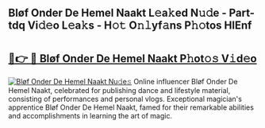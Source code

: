 ## Bløf Onder De Hemel Naakt L𝚎a𝚔ed N𝚞𝚍e - Part-tdq Vi𝚍𝚎o L𝚎a𝚔s - H𝚘𝚝 O𝚗𝚕yf𝚊ns P𝚑𝚘tos HlEnf

# <h2><a href="http://kf7xx6.oniu.top/?m=Bl%c3%b8f+Onder+De+Hemel+Naakt">🔗👉 🔴 Bløf Onder De Hemel Naakt P𝚑ot𝚘𝚜 V𝚒d𝚎o</a></h2>

[![Bløf Onder De Hemel Naakt Nu𝚍e𝚜](https://i.imgur.com/0qMVB7G.gif)](http://kf7xx6.oniu.top/?m=Bl%c3%b8f+Onder+De+Hemel+Naakt)
Online influencer Bløf Onder De Hemel Naakt, celebrated for publishing dance and lifestyle material, consisting of performances and personal vlogs. Exceptional magician's apprentice Bløf Onder De Hemel Naakt, famed for their remarkable abilities and accomplishments in learning the art of magic.  
